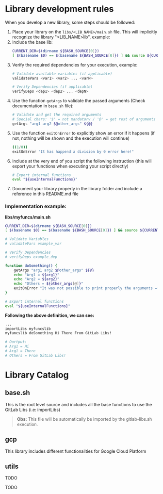 # Library development rules

When you develop a new library, some steps should be followed:

1. Place your library on the `libs/<LIB_NAME>/main.sh` file. This will implicitly recognize the library "<LIB_NAME>lib", example:
2. Include the base lib:
    ``` sh
    CURRENT_DIR=$(dirname ${BASH_SOURCE[0]})
    [ $(basename $0) == $(basename ${BASH_SOURCE[0]}) ] && source ${CURRENT_DIR}/../base.sh
    ```
3. Verify the required dependencies for your execution, example:
    ``` sh
    # Validate available variables (if applicable)
    validateVars <var1> <var2> ... <varN>

    # Verify Dependencies (if applicable)
    verifyDeps <dep1> <dep2> ... <depN>
    ```
4. Use the function `getArgs` to validate the passed arguments (Check documentation in `base.sh` file):
    ``` sh    
    # Validate and get the required arguments
    # Special chars: '$' = not mandatory / '@' = get rest of arguments    
    getArgs "arg1 arg2 $@other_args" ${@}
    ```
5. Use the function `exitOnError` to explicitly show an error if it happens (if not, nothing will be shown and the execution will continue)
    ``` sh
    ((1/0))
    exitOnError "It has happend a division by 0 error here!"
    ```
6. Include at the very end of you script the following instruction (this will export your functions when executing your script directly)
    ``` sh
    # Export internal functions
    eval "${useInternalFunctions}"
    ```
7. Document your library properly in the library folder and include a reference in this README.md file

### Implementation example:

**libs/myfuncs/main.sh**
``` sh
CURRENT_DIR=$(dirname ${BASH_SOURCE[0]})
[ $(basename $0) == $(basename ${BASH_SOURCE[0]}) ] && source ${CURRENT_DIR}/../base.sh

# Validate Variables
# validateVars example_var

# Verify Dependencies
# verifyDeps example_dep

function doSomething() {
    getArgs "arg1 arg2 $@other_args" ${@}
    echo "Arg1 = ${arg1}"
    echo "Arg2 = ${arg2}"
    echo "Others = ${other_args[@]}"
    exitOnError "It was not possible to print properly the arguments =("
}

# Export internal functions
eval "${useInternalFunctions}"
```

**Following the above definition, we can see:**
``` sh
...
importLibs myfuncslib
myfuncslib doSomething Hi There From GitLab Libs!

# Ourtput:
# Arg1 = Hi
# Arg1 = There
# Others = From GitLab Libs!
```    

# Library Catalog

## base.sh
This is the root level source and includes all the base functions to use the GitLab Libs (i.e: importLibs)
> **Obs:** This file will be automatically be imported by the gitlab-libs.sh execution.

## gcp
This library includes different functionalities for Google Cloud Platform

## utils
TODO

TODO